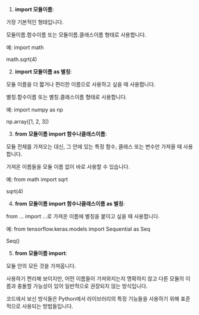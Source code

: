 
1. **import 모듈이름**:

가장 기본적인 형태입니다.

모듈이름.함수이름 또는 모듈이름.클래스이름 형태로 사용합니다.

예: import math

math.sqrt(4)


2. **import 모듈이름 as 별칭**:

모듈 이름을 더 짧거나 편리한 이름으로 사용하고 싶을 때 사용합니다.

별칭.함수이름 또는 별칭.클래스이름 형태로 사용합니다.

예: import numpy as np

np.array([1, 2, 3])


3. **from 모듈이름 import 함수나클래스이름**:

모듈 전체를 가져오는 대신, 그 안에 있는 특정 함수, 클래스 또는 변수만 가져올 때 사용합니다.

가져온 이름들을 모듈 이름 없이 바로 사용할 수 있습니다.

예: from math import sqrt

sqrt(4)


4. **from 모듈이름 import 함수나클래스이름 as 별칭**:

from ... import ...로 가져온 이름에 별칭을 붙이고 싶을 때 사용합니다.

예: from tensorflow.keras.models import Sequential as Seq

Seq()


5. **from 모듈이름 import**:

모듈 안의 모든 것을 가져옵니다.

사용하기 편리해 보이지만, 어떤 이름들이 가져와지는지 명확하지 않고 다른 모듈의 이름과 충돌할 가능성이 있어 일반적으로 권장되지 않는 방식입니다.

코드에서 보신 방식들은 Python에서 라이브러리의 특정 기능들을 사용하기 위해 표준적으로 사용되는 방법들입니다.
